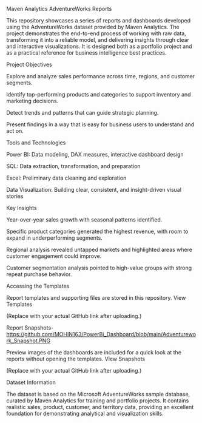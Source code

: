 Maven Analytics AdventureWorks Reports

This repository showcases a series of reports and dashboards developed using the AdventureWorks dataset provided by Maven Analytics. The project demonstrates the end-to-end process of working with raw data, transforming it into a reliable model, and delivering insights through clear and interactive visualizations. It is designed both as a portfolio project and as a practical reference for business intelligence best practices.

Project Objectives

Explore and analyze sales performance across time, regions, and customer segments.

Identify top-performing products and categories to support inventory and marketing decisions.

Detect trends and patterns that can guide strategic planning.

Present findings in a way that is easy for business users to understand and act on.

Tools and Technologies

Power BI: Data modeling, DAX measures, interactive dashboard design

SQL: Data extraction, transformation, and preparation

Excel: Preliminary data cleaning and exploration

Data Visualization: Building clear, consistent, and insight-driven visual stories

Key Insights

Year-over-year sales growth with seasonal patterns identified.

Specific product categories generated the highest revenue, with room to expand in underperforming segments.

Regional analysis revealed untapped markets and highlighted areas where customer engagement could improve.

Customer segmentation analysis pointed to high-value groups with strong repeat purchase behavior.

Accessing the Templates

Report templates and supporting files are stored in this repository.
View Templates

(Replace with your actual GitHub link after uploading.)

Report Snapshots-https://github.com/MOHIN163/PowerBi_Dashboard/blob/main/Adventurework_Snapshot.PNG

Preview images of the dashboards are included for a quick look at the reports without opening the templates.
View Snapshots

(Replace with your actual GitHub link after uploading.)

Dataset Information

The dataset is based on the Microsoft AdventureWorks sample database, curated by Maven Analytics for training and portfolio projects. It contains realistic sales, product, customer, and territory data, providing an excellent foundation for demonstrating analytical and visualization skills.
